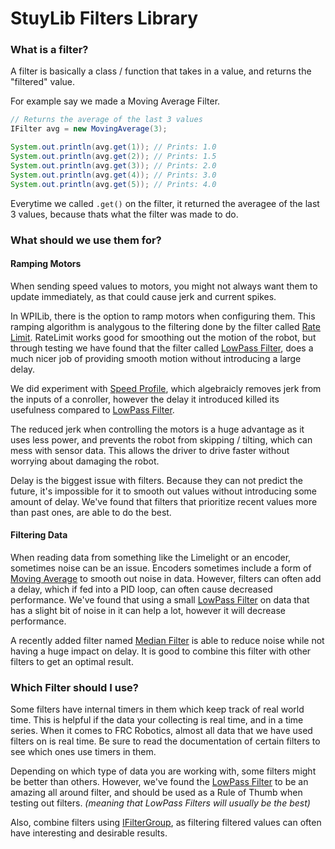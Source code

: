 # StuyLib Filters Library

### What is a filter?

A filter is basically a class / function that takes in a value, and returns the "filtered" value. 

For example say we made a Moving Average Filter.

```java
// Returns the average of the last 3 values
IFilter avg = new MovingAverage(3); 

System.out.println(avg.get(1)); // Prints: 1.0
System.out.println(avg.get(2)); // Prints: 1.5
System.out.println(avg.get(3)); // Prints: 2.0
System.out.println(avg.get(4)); // Prints: 3.0
System.out.println(avg.get(5)); // Prints: 4.0
```

Everytime we called `.get()` on the filter, it returned the averagee of the last 3 values, because thats what the filter was made to do.

### What should we use them for?

#### Ramping Motors

When sending speed values to motors, you might not always want them to update immediately, as that could cause jerk and current spikes.

In WPILib, there is the option to ramp motors when configuring them. This ramping algorithm is analygous to the filtering done by the filter called [Rate Limit](https://github.com/StuyPulse/StuyLib/blob/main/src/com/stuypulse/stuylib/streams/filters/RateLimit.java). RateLimit works good for smoothing out the motion of the robot, but through testing we have found that the filter called [LowPass Filter](https://github.com/StuyPulse/StuyLib/blob/main/src/com/stuypulse/stuylib/streams/filters/LowPassFilter.java), does a much nicer job of providing smooth motion without introducing a large delay.

We did experiment with [Speed Profile](https://github.com/StuyPulse/StuyLib/blob/main/src/com/stuypulse/stuylib/streams/filters/SpeedProfile.java), which algebraicly removes jerk from the inputs of a conroller, however the delay it introduced killed its usefulness compared to [LowPass Filter](https://github.com/StuyPulse/StuyLib/blob/main/src/com/stuypulse/stuylib/streams/filters/LowPassFilter.java).

The reduced jerk when controlling the motors is a huge advantage as it uses less power, and prevents the robot from skipping / tilting, which can mess with sensor data. This allows the driver to drive faster without worrying about damaging the robot.

Delay is the biggest issue with filters. Because they can not predict the future, it's impossible for it to smooth out values without introducing some amount of delay. We've found that filters that prioritize recent values more than past ones, are able to do the best.

#### Filtering Data

When reading data from something like the Limelight or an encoder, sometimes noise can be an issue. Encoders sometimes include a form of [Moving Average](https://github.com/StuyPulse/StuyLib/blob/main/src/com/stuypulse/stuylib/streams/filters/MovingAverage.java) to smooth out noise in data. However, filters can often add a delay, which if fed into a PID loop, can often cause decreased performance. We've found that using a small [LowPass Filter](https://github.com/StuyPulse/StuyLib/blob/main/src/com/stuypulse/stuylib/streams/filters/LowPassFilter.java) on data that has a slight bit of noise in it can help a lot, however it will decrease performance.

A recently added filter named [Median Filter](https://github.com/StuyPulse/StuyLib/blob/main/src/com/stuypulse/stuylib/streams/filters/MedianFilter.java) is able to reduce noise while not having a huge impact on delay. It is good to combine this filter with other filters to get an optimal result.

### Which Filter should I use?

Some filters have internal timers in them which keep track of real world time. This is helpful if the data your collecting is real time, and in a time series. When it comes to FRC Robotics, almost all data that we have used filters on is real time. Be sure to read the documentation of certain filters to see which ones use timers in them. 

Depending on which type of data you are working with, some filters might be better than others. However, we've found the [LowPass Filter](https://github.com/StuyPulse/StuyLib/blob/main/src/com/stuypulse/stuylib/streams/filters/LowPassFilter.java) to be an amazing all around filter, and should be used as a Rule of Thumb when testing out filters. *(meaning that LowPass Filters will usually be the best)*

Also, combine filters using [IFilterGroup](https://github.com/StuyPulse/StuyLib/blob/main/src/com/stuypulse/stuylib/streams/filters/IFilterGroup.java), as filtering filtered values can often have interesting and desirable results. 

